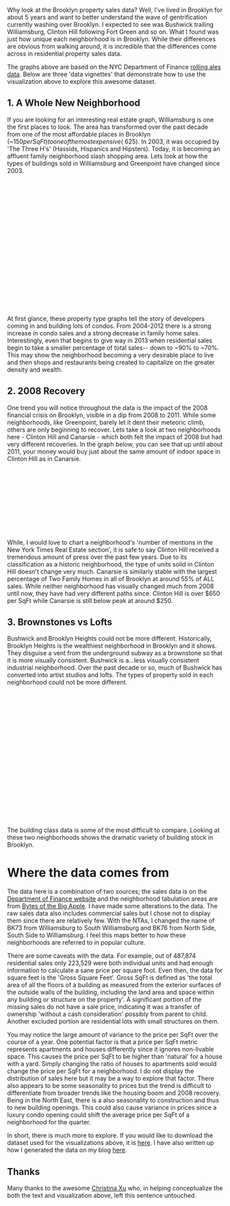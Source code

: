 Why look at the Brooklyn property sales data? Well, I've lived in Brooklyn for about 5 years and want to better understand the wave of gentrification currently washing over Brooklyn. I expected to see was Bushwick trailing Williamsburg, Clinton Hill following Fort Green and so on. What I found was just how unique each neighborhood is in Brooklyn. While their differences are obvious from walking around, it is incredible that the differences come across in residential property sales data.

The graphs above are based on the NYC Department of Finance [rolling ales data](http://www.nyc.gov/html/dof/html/property/rolling_sales_data.shtml). Below are three 'data vignettes' that demonstrate how to use the visualization above to explore this awesome dataset.

## 1. A Whole New Neighborhood

If you are looking for an interesting real estate graph, Williamsburg is one the first places to look. The area has transformed over the past decade from one of the most affordable places in Brooklyn (~$150 per SqFt) to one of the most expensive (~$625). In 2003, it was occupied by 'The Three H's' (Hassids, Hispanics and Hipsters). Today, it is becoming an affluent family neighborhood slash shopping area. Lets look at how the types of buildings sold in Williamsburg and Greenpoint have changed since 2003.

<div class="svg-container">
<svg id="williamsburg-building-class" class="stacked-area-chart svg-building-class" />
<svg id="greenpoint-building-class" class="stacked-area-chart svg-building-class" />
</div>

At first glance, these property type graphs tell the story of developers coming in and building lots of condos. From 2004-2012 there is a strong increase in condo sales and a strong decrease in family home sales. Interestingly, even that begins to give way in 2013 when residential sales begin to take a smaller percentage of total sales-- down to ~90% to ~70%. This may show the neighborhood becoming a very desirable place to live and then shops and restaurants being created to capitalize on the greater density and wealth.

## 2. 2008 Recovery

One trend you will notice throughout the data is the impact of the 2008 financial crisis on Brooklyn, visible in a dip from 2008 to 2011. While some neighborhoods, like Greenpoint, barely let it dent their meteoric climb, others are only beginning to recover. Lets take a look at two neighborhoods here - Clinton Hill and Canarsie - which both felt the impact of 2008 but had very different recoveries. In the graph below, you can see that up until about 2011, your money would buy just about the same amount of indoor space in Clinton Hill as in Canarsie.

<div class="svg-container third-width">
<svg id="clinton-price" class="svg-line-graph third-width" />
</div>

While, I would love to chart a neighborhood's 'number of mentions in the New York Times Real Estate section', it is safe to say Clinton Hill received a tremendous amount of press over the past few years. Due to its classification as a historic neighborhood, the type of units solid in Clinton Hill doesn't change very much. Canarsie is similarly stable with the largest percentage of Two Family Homes in all of Brooklyn at around 55% of ALL sales. While neither neighborhood has visually changed much from 2008 until now, they have had very different paths since. Clinton Hill is over $650 per SqFt while Canarsie is still below peak at around $250.

## 3. Brownstones vs Lofts

Bushwick and Brooklyn Heights could not be more different. Historically, Brooklyn Heights is the wealthiest neighborhood in Brooklyn and it shows. They disguise a vent from the underground subway as a brownstone so that it is more visually consistent. Bushwick is a…less visually consistent industrial neighborhood.  Over the past decade or so, much of Bushwick has converted into artist studios and lofts. The types of property sold in each neighborhood could not be more different.

<div class="svg-container">
<svg id="heights-building-class" class="stacked-area-chart svg-building-class" />
<svg id="bushwick-building-class" class="stacked-area-chart svg-building-class" />
</div>

The building class data is some of the most difficult to compare. Looking at these two neighborhoods shows the dramatic variety of building stock in Brooklyn.

# Where the data comes from

The data here is a combination of two sources; the sales data is on the [Department of Finance website](http://www.nyc.gov/html/dof/html/property/rolling_sales_data.shtml) and the neighborhood tabulation areas are from [Bytes of the Big Apple](http://www.nyc.gov/html/dcp/html/bytes/dwn_nynta.shtml). I have made some alterations to the data. The raw sales data also includes commercial sales but I chose not to display them since there are relatively few. With the NTAs, I changed the name of BK73 from Williamsburg to South Williamsburg and BK76 from North Side, South Side to Williamsburg. I feel this maps better to how these neighborhoods are referred to in popular culture.

There are some caveats with the data. For example, out of 487,874 residential sales only 223,529 were both individual units and had enough information to calculate a sane price per square foot. Even then, the data for square feet is the 'Gross Square Feet'. Gross SqFt is defined as 'the total area of all the floors of a building as measured from the exterior surfaces of the outside walls of the building, including the land area and space within any building or structure on the property'. A significant portion of the missing sales do not have a sale price, indicating it was a transfer of ownership 'without a cash consideration' possibly from parent to child. Another excluded portion are residential lots with small structures on them.

You may notice the large amount of variance to the price per SqFt over the course of a year. One potential factor is that a price per SqFt metric represents apartments and houses differently since it ignores non-livable space. This causes the price per SqFt to be higher than 'natural' for a house with a yard. Simply changing the ratio of houses to apartments sold would change the price per SqFt for a neighborhood. I do not display the distribution of sales here but it may be a way to explore that factor. There also appears to be some seasonality to prices but the trend is difficult to differentiate from broader trends like the housing boom and 2008 recovery. Being in the North East, there is a also seasonality to construction and thus to new building openings. This could also cause variance in prices since a luxury condo opening could shift the average price per SqFt of a neighborhood for the quarter.

In short, there is much more to explore. If you would like to download the dataset used for the visualizations
above, it is [here](https://s3.amazonaws.com/vislet-production/data/brooklyn-sales.json). I have also written up how I generated the data on my blog [here](http://www.zamiang.com/posts/post/2015/01/15/apartment-sales/).

## Thanks

Many thanks to the awesome [Christina Xu](https://twitter.com/xuhulk) who, in helping conceptualize the both the text and visualization above, left this sentence untouched.
